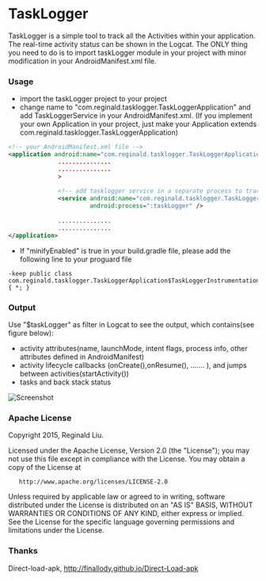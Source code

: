 # TaskLogger


TaskLogger is a simple tool to track all the Activities within your application. The real-time activity status can be shown in the Logcat. The ONLY thing you need to do is to import taskLogger module in your project with minor modification in your AndroidManifest.xml file.

### Usage

* import the taskLogger project to your project
* change <application> name to "com.reginald.tasklogger.TaskLoggerApplication" and add TaskLoggerService in your AndroidManifest.xml. (If you implement your own Application in your project, just make your Application extends com.reginald.tasklogger.TaskLoggerApplication)
````xml
<!-- your AndroidManifest.xml file -->
<application android:name="com.reginald.tasklogger.TaskLoggerApplication"
              ...............
              ...............
              >
              
              <!-- add tasklogger service in a separate process to trace the activity status -->
              <service android:name="com.reginald.tasklogger.TaskLoggerService"
                       android:process=":taskLogger" />
                       
              ...............
              ...............
</application>

````
* If "minifyEnabled" is true in your build.gradle file, please add the following line to your proguard file
````text
-keep public class com.reginald.tasklogger.TaskLoggerApplication$TaskLoggerInstrumentation { *; }
````

### Output
Use "$taskLogger" as filter in Logcat to see the output, which contains(see figure below):
* activity attributes(name, launchMode, intent flags, process info, other attributes defined in AndroidManifest)
* activity lifecycle callbacks (onCreate(),onResume(), ....... ), and jumps between activities(startActivity())
* tasks and back stack status

<img src="https://raw.githubusercontent.com/xyxyLiu/TaskLogger/master/output1.png" alt="Screenshot"/>

### Apache License

Copyright 2015, Reginald Liu.

 Licensed under the Apache License, Version 2.0 (the "License");
 you may not use this file except in compliance with the License.
 You may obtain a copy of the License at

       http://www.apache.org/licenses/LICENSE-2.0

 Unless required by applicable law or agreed to in writing, software
 distributed under the License is distributed on an "AS IS" BASIS,
 WITHOUT WARRANTIES OR CONDITIONS OF ANY KIND, either express or implied.
 See the License for the specific language governing permissions and
 limitations under the License.


### Thanks
Direct-load-apk, http://finallody.github.io/Direct-Load-apk
